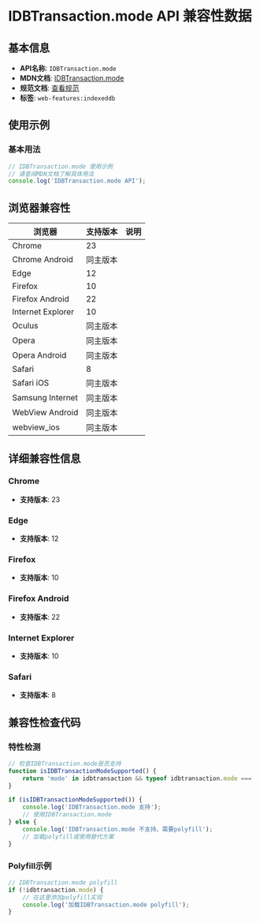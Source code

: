 # IDBTransaction.mode API 兼容性数据

## 基本信息

- **API名称**: `IDBTransaction.mode`
- **MDN文档**: [IDBTransaction.mode](https://developer.mozilla.org/docs/Web/API/IDBTransaction/mode)
- **规范文档**: [查看规范](https://w3c.github.io/IndexedDB/#ref-for-dom-idbtransaction-mode①)
- **标签**: `web-features:indexeddb`

## 使用示例

### 基本用法

```javascript
// IDBTransaction.mode 使用示例
// 请查阅MDN文档了解具体用法
console.log('IDBTransaction.mode API');
```

## 浏览器兼容性

| 浏览器 | 支持版本 | 说明 |
|--------|----------|------|
| Chrome | 23 |  |
| Chrome Android | 同主版本 |  |
| Edge | 12 |  |
| Firefox | 10 |  |
| Firefox Android | 22 |  |
| Internet Explorer | 10 |  |
| Oculus | 同主版本 |  |
| Opera | 同主版本 |  |
| Opera Android | 同主版本 |  |
| Safari | 8 |  |
| Safari iOS | 同主版本 |  |
| Samsung Internet | 同主版本 |  |
| WebView Android | 同主版本 |  |
| webview_ios | 同主版本 |  |

## 详细兼容性信息

### Chrome

- **支持版本**: 23

### Edge

- **支持版本**: 12

### Firefox

- **支持版本**: 10

### Firefox Android

- **支持版本**: 22

### Internet Explorer

- **支持版本**: 10

### Safari

- **支持版本**: 8

## 兼容性检查代码

### 特性检测

```javascript
// 检查IDBTransaction.mode是否支持
function isIDBTransactionModeSupported() {
    return 'mode' in idbtransaction && typeof idbtransaction.mode === 'function';
}

if (isIDBTransactionModeSupported()) {
    console.log('IDBTransaction.mode 支持');
    // 使用IDBTransaction.mode
} else {
    console.log('IDBTransaction.mode 不支持，需要polyfill');
    // 加载polyfill或使用替代方案
}
```

### Polyfill示例

```javascript
// IDBTransaction.mode polyfill
if (!idbtransaction.mode) {
    // 在这里添加polyfill实现
    console.log('加载IDBTransaction.mode polyfill');
}
```

